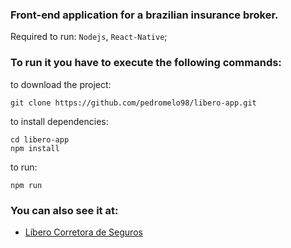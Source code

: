 ### Front-end application for a brazilian insurance broker.

Required to run: `Nodejs`, `React-Native`;

### To run it you have to execute the following commands:
to download the project:
```
git clone https://github.com/pedromelo98/libero-app.git
```
to install dependencies:
```
cd libero-app
npm install
```
to run:
```
npm run
```

### You can also see it at:
* [Líbero Corretora de Seguros](http://liberocorretora.com.br)
